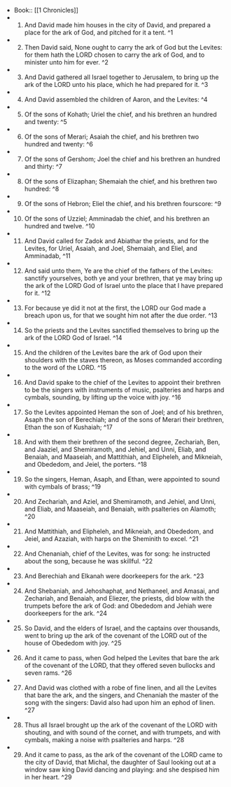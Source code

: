 - Book:: [[1 Chronicles]]
- 1. And David made him houses in the city of David, and prepared a place for the ark of God, and pitched for it a tent. ^1
- 2. Then David said, None ought to carry the ark of God but the Levites: for them hath the LORD chosen to carry the ark of God, and to minister unto him for ever. ^2
- 3. And David gathered all Israel together to Jerusalem, to bring up the ark of the LORD unto his place, which he had prepared for it. ^3
- 4. And David assembled the children of Aaron, and the Levites: ^4
- 5. Of the sons of Kohath; Uriel the chief, and his brethren an hundred and twenty: ^5
- 6. Of the sons of Merari; Asaiah the chief, and his brethren two hundred and twenty: ^6
- 7. Of the sons of Gershom; Joel the chief and his brethren an hundred and thirty: ^7
- 8. Of the sons of Elizaphan; Shemaiah the chief, and his brethren two hundred: ^8
- 9. Of the sons of Hebron; Eliel the chief, and his brethren fourscore: ^9
- 10. Of the sons of Uzziel; Amminadab the chief, and his brethren an hundred and twelve. ^10
- 11. And David called for Zadok and Abiathar the priests, and for the Levites, for Uriel, Asaiah, and Joel, Shemaiah, and Eliel, and Amminadab, ^11
- 12. And said unto them, Ye are the chief of the fathers of the Levites: sanctify yourselves, both ye and your brethren, that ye may bring up the ark of the LORD God of Israel unto the place that I have prepared for it. ^12
- 13. For because ye did it not at the first, the LORD our God made a breach upon us, for that we sought him not after the due order. ^13
- 14. So the priests and the Levites sanctified themselves to bring up the ark of the LORD God of Israel. ^14
- 15. And the children of the Levites bare the ark of God upon their shoulders with the staves thereon, as Moses commanded according to the word of the LORD. ^15
- 16. And David spake to the chief of the Levites to appoint their brethren to be the singers with instruments of music, psalteries and harps and cymbals, sounding, by lifting up the voice with joy. ^16
- 17. So the Levites appointed Heman the son of Joel; and of his brethren, Asaph the son of Berechiah; and of the sons of Merari their brethren, Ethan the son of Kushaiah; ^17
- 18. And with them their brethren of the second degree, Zechariah, Ben, and Jaaziel, and Shemiramoth, and Jehiel, and Unni, Eliab, and Benaiah, and Maaseiah, and Mattithiah, and Elipheleh, and Mikneiah, and Obededom, and Jeiel, the porters. ^18
- 19. So the singers, Heman, Asaph, and Ethan, were appointed to sound with cymbals of brass; ^19
- 20. And Zechariah, and Aziel, and Shemiramoth, and Jehiel, and Unni, and Eliab, and Maaseiah, and Benaiah, with psalteries on Alamoth; ^20
- 21. And Mattithiah, and Elipheleh, and Mikneiah, and Obededom, and Jeiel, and Azaziah, with harps on the Sheminith to excel. ^21
- 22. And Chenaniah, chief of the Levites, was for song: he instructed about the song, because he was skillful. ^22
- 23. And Berechiah and Elkanah were doorkeepers for the ark. ^23
- 24. And Shebaniah, and Jehoshaphat, and Nethaneel, and Amasai, and Zechariah, and Benaiah, and Eliezer, the priests, did blow with the trumpets before the ark of God: and Obededom and Jehiah were doorkeepers for the ark. ^24
- 25. So David, and the elders of Israel, and the captains over thousands, went to bring up the ark of the covenant of the LORD out of the house of Obededom with joy. ^25
- 26. And it came to pass, when God helped the Levites that bare the ark of the covenant of the LORD, that they offered seven bullocks and seven rams. ^26
- 27. And David was clothed with a robe of fine linen, and all the Levites that bare the ark, and the singers, and Chenaniah the master of the song with the singers: David also had upon him an ephod of linen. ^27
- 28. Thus all Israel brought up the ark of the covenant of the LORD with shouting, and with sound of the cornet, and with trumpets, and with cymbals, making a noise with psalteries and harps. ^28
- 29. And it came to pass, as the ark of the covenant of the LORD came to the city of David, that Michal, the daughter of Saul looking out at a window saw king David dancing and playing: and she despised him in her heart. ^29
